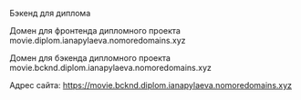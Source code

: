 Бэкенд для диплома

Домен для фронтенда дипломного проекта
movie.diplom.ianapylaeva.nomoredomains.xyz

Домен для бэкенда дипломного проекта
movie.bcknd.diplom.ianapylaeva.nomoredomains.xyz

Адрес сайта:
https://movie.bcknd.diplom.ianapylaeva.nomoredomains.xyz
